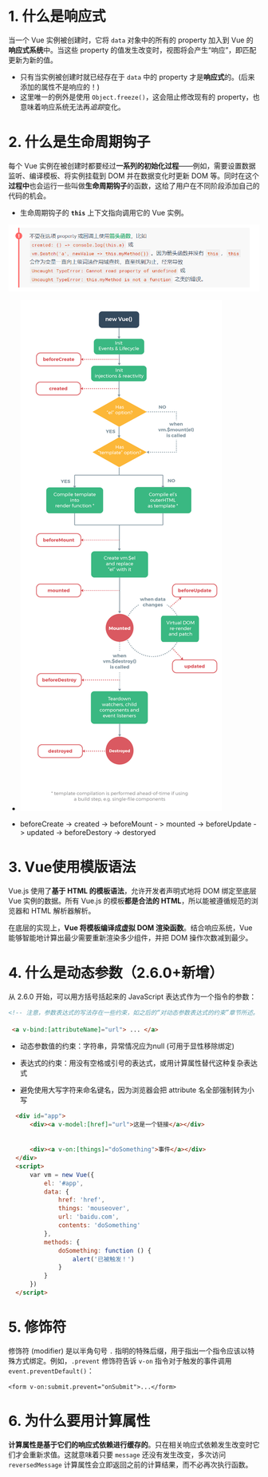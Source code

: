 # 1. 什么是响应式

当一个 Vue 实例被创建时，它将 `data` 对象中的所有的 property 加入到 Vue 的**响应式系统**中。当这些 property 的值发生改变时，视图将会产生“响应”，即匹配更新为新的值。

- 只有当实例被创建时就已经存在于 `data` 中的 property 才是**响应式**的。(后来添加的属性不是响应的！)
- 这里唯一的例外是使用 `Object.freeze()`，这会阻止修改现有的 property，也意味着响应系统无法再*追踪*变化。

# 2. 什么是生命周期钩子

每个 Vue 实例在被创建时都要经过**一系列的初始化过程**——例如，需要设置数据监听、编译模板、将实例挂载到 DOM 并在数据变化时更新 DOM 等。同时在这个**过程中**也会运行一些叫做**生命周期钩子**的函数，这给了用户在不同阶段添加自己的代码的机会。

- 生命周期钩子的 **`this`** 上下文指向调用它的 Vue 实例。

![avatar](./images/1.png)

- ![avatar](./images/lifecycle.png)

- beforeCreate -> created ->  beforeMount - > mounted -> beforeUpdate -> updated -> beforeDestory -> destoryed

# 3. Vue使用模版语法

Vue.js 使用了**基于 HTML 的模板语法**，允许开发者声明式地将 DOM 绑定至底层 Vue 实例的数据。所有 Vue.js 的模板**都是合法的 HTML**，所以能被遵循规范的浏览器和 HTML 解析器解析。

在底层的实现上，**Vue 将模板编译成虚拟 DOM 渲染函数**。结合响应系统，Vue 能够智能地计算出最少需要重新渲染多少组件，并把 DOM 操作次数减到最少。

# 4. 什么是动态参数（2.6.0+新增）

从 2.6.0 开始，可以用方括号括起来的 JavaScript 表达式作为一个指令的参数：

```HTML
<!-- 注意，参数表达式的写法存在一些约束，如之后的“对动态参数表达式的约束”章节所述。 -->

 <a v-bind:[attributeName]="url"> ... </a>
```

- 动态参数值的约束：字符串，异常情况应为null (可用于显性移除绑定)

- 表达式的约束：用没有空格或引号的表达式，或用计算属性替代这种复杂表达式

- 避免使用大写字符来命名键名，因为浏览器会把 attribute 名全部强制转为小写

```HTML
  <div id="app">
      <div><a v-model:[href]="url">这是一个链接</a></div>
  

      <div><a v-on:[things]="doSomething">事件</a></div>
  </div>
  <script>
      var vm = new Vue({
          el: '#app',
          data: {
              href: 'href',
              things: 'mouseover',
              url: 'baidu.com',
              contents: 'doSomething'
          },
          methods: {
              doSomething: function () {
                  alert('已被触发！')
              }
          }
      })
  </script>
```

# 5. 修饰符

修饰符 (modifier) 是以半角句号 `.` 指明的特殊后缀，用于指出一个指令应该以特殊方式绑定。例如，`.prevent` 修饰符告诉 `v-on` 指令对于触发的事件调用 `event.preventDefault()`：

```
<form v-on:submit.prevent="onSubmit">...</form>
```

# 6. 为什么要用计算属性

**计算属性是基于它们的响应式依赖进行缓存的**。只在相关响应式依赖发生改变时它们才会重新求值。这就意味着只要 `message` 还没有发生改变，多次访问 `reversedMessage` 计算属性会立即返回之前的计算结果，而不必再次执行函数。